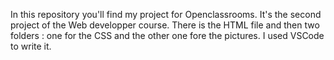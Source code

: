 In this repository you'll find my project for Openclassrooms. It's the second project of the Web developper course. 
There is the HTML file and then two folders : one for the CSS and the other one fore the pictures.
I used VSCode to write it.
